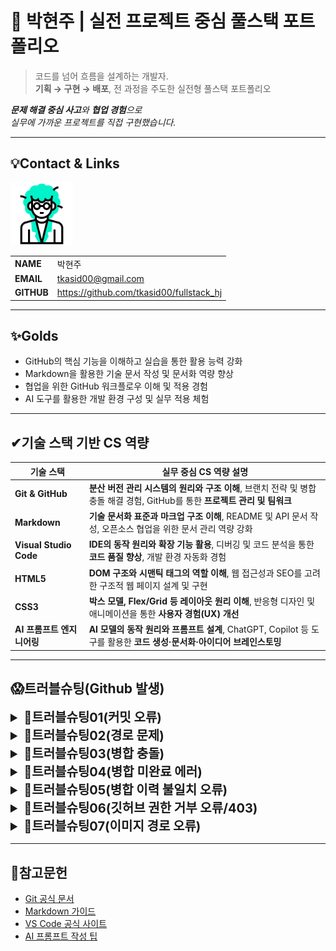 # 🚀 박현주 | 실전 프로젝트 중심 풀스택 포트폴리오

> 코드를 넘어 흐름을 설계하는 개발자.  
**기획 → 구현 → 배포**, 전 과정을 주도한 실전형 풀스택 포트폴리오

***문제 해결 중심 사고**와 **협업 경험**으로  
실무에 가까운 프로젝트를 직접 구현했습니다.*


---
<!-- 이름, 이메일, 깃허브 주소, 포트폴리오 2*4의 테이블 형식으로-->
## 💡Contact & Links
<img src="./track001_github/3319946_수정.gif"
    alt="프로필" width="100"/>

|||
|-|-|
|**NAME**|박현주|
|**EMAIL**|tkasid00@gmail.com|
|**GITHUB**|https://github.com/tkasid00/fullstack_hj|


---
<!-- Track001 github -->
## ✨Golds
- GitHub의 핵심 기능을 이해하고 실습을 통한 활용 능력 강화
- Markdown을 활용한 기술 문서 작성 및 문서화 역량 향상
- 협업을 위한 GitHub 워크플로우 이해 및 적용 경험
- AI 도구를 활용한 개발 환경 구성 및 실무 적용 체험

---

## ✔기술 스택 기반 CS 역량

| 기술 스택                | 실무 중심 CS 역량 설명                                                                                   |
|--------------------------|--------------------------------------------------------------------------------------------------------|
| **Git & GitHub**         | **분산 버전 관리 시스템의 원리와 구조 이해**, 브랜치 전략 및 병합 충돌 해결 경험, GitHub를 통한 **프로젝트 관리 및 팀워크** |
| **Markdown**             | **기술 문서화 표준과 마크업 구조 이해**, README 및 API 문서 작성, 오픈소스 협업을 위한 문서 관리 역량 강화         |
| **Visual Studio Code**   | **IDE의 동작 원리와 확장 기능 활용**, 디버깅 및 코드 분석을 통한 **코드 품질 향상**, 개발 환경 자동화 경험         |
| **HTML5**                | **DOM 구조와 시맨틱 태그의 역할 이해**, 웹 접근성과 SEO를 고려한 구조적 웹 페이지 설계 및 구현                   |
| **CSS3**                 | **박스 모델, Flex/Grid 등 레이아웃 원리 이해**, 반응형 디자인 및 애니메이션을 통한 **사용자 경험(UX) 개선**        |
| **AI 프롬프트 엔지니어링** | **AI 모델의 동작 원리와 프롬프트 설계**, ChatGPT, Copilot 등 도구를 활용한 **코드 생성·문서화·아이디어 브레인스토밍** |

---
<!-- JAVA, HTML+CSS+JS/JQUERTY...-->
<!--## 📌포트폴리오

<br/>
<br/>
<br/>

--- -->

## 😱트러블슈팅(Github 발생)

<details>
<summary style="font-size:20px; font-weight:bold;">📌트러블슈팅01(커밋 오류)</summary>

**[문제점]**  
- 파일 수정 후 커밋하려 했으나 변경 사항이 스테이지에 올라가지 않아 커밋이 되지 않음.

**[오류 코드]**   
```bash
$ git commit -m "git 수정 후 다시 올리기"
On branch master
Changes not staged for commit:
  (use "git add <file>..." to update what will be committed)
  (use "git restore <file>..." to discard changes in working directory)
        modified:   day001.md

no changes added to commit (use "git add" and/or "git commit -a")
```

**[원인 분석]**  
- 파일을 수정한 뒤 저장(ctrl+s)을 하지 않아 실제로 변경된 내용이 반영되지 않았음.

**[해결 방안]**  
- 파일을 저장한 뒤 `git add <파일명>` 또는 `git add .`로 변경 사항을 스테이지에 추가하고 커밋을 진행.

**[느낀점]**  
- 커밋 전에는 반드시 파일이 저장되었는지 확인해야 하며, 작은 실수 하나가 커밋 과정에서 오류를 발생시킬 수 있음을 경험함.  
- 기본적인 Git 워크플로우(수정→저장→add→commit)의 중요성을 다시 한 번 인식함.
</details>


<details>
<summary style="font-size:20px; font-weight:bold;">📌트러블슈팅02(경로 문제)</summary>

**[문제점]**  
- `git add .` 명령어 실행 시 시스템 폴더에 접근 권한이 없어 수많은 warning과 fatal error가 발생함.

**[오류 코드]**  
```bash
tj-bu-703-20@DESKTOP-L48OJRJ MINGW64 ~ (master)
$ git add .
warning: could not open directory 'AppData/Local/Application Data/': Permission denied
warning: could not open directory 'AppData/Local/History/': Permission denied
warning: could not open directory 'AppData/Local/Microsoft/Windows/INetCache/Content.IE5/': Permission denied
warning: could not open directory 'AppData/Local/Microsoft/Windows/Temporary Internet Files/': Permission denied
warning: could not open directory 'AppData/Local/Temp/WinSAT/': Permission denied
warning: could not open directory 'AppData/Local/Temporary Internet Files/': Permission denied
warning: could not open directory 'AppData/Roaming/Microsoft/Windows/Start Menu/프로그램/': Permission denied
warning: could not open directory 'Application Data/': Permission denied
warning: could not open directory 'Cookies/': Permission denied
warning: could not open directory 'Documents/My Music/': Permission denied
warning: could not open directory 'Documents/My Pictures/': Permission denied
warning: could not open directory 'Documents/My Videos/': Permission denied
warning: could not open directory 'Local Settings/': Permission denied
warning: could not open directory 'My Documents/': Permission denied
warning: could not open directory 'NetHood/': Permission denied
warning: could not open directory 'PrintHood/': Permission denied
warning: could not open directory 'Recent/': Permission denied
warning: could not open directory 'SendTo/': Permission denied
warning: could not open directory 'Templates/': Permission denied
warning: could not open directory '시작 메뉴/': Permission denied
warning: in the working copy of '.gitconfig', LF will be replaced by CRLF the next time Git touches it
warning: in the working copy of '.lesshst', LF will be replaced by CRLF the next time Git touches it
warning: in the working copy of '.vscode/argv.json', LF will be replaced by CRLF the next time Git touches it
error: open("AppData/Local/Comms/UnistoreDB/USS.jtx"): Permission denied
error: unable to index file 'AppData/Local/Comms/UnistoreDB/USS.jtx'
fatal: adding files failed
```

**[원인 분석]**  
- 작업 디렉토리를 상위 폴더(홈 디렉토리)로 지정한 상태에서 `git add .`를 실행하여 시스템 폴더까지 Git이 스캔함.
- Windows 사용자 폴더에는 권한이 제한된 시스템 디렉토리가 많아, 접근 시 오류가 발생함.

**[해결 방안]**  
- 반드시 프로젝트 폴더에서 Git 명령어를 실행하여, 불필요한 시스템 폴더가 Git의 관리 대상에 포함되지 않도록 경로를 재설정함.
- 작업 폴더를 정확하게 지정한 후 `git add .`를 실행하면 정상적으로 동작함.

**[느낀점]** 
- Git 명령어를 사용할 때는 반드시 현재 작업 경로를 확인해야 하며 실수로 상위 폴더에서 실행하면 시스템 파일까지 스캔되어 권한 문제로 오류가 발생할 수 있음을 알게 됨.  
- 프로젝트 폴더 구조와 경로 관리의 중요성을 체감함.
</details>


<details>
<summary style="font-size:20px; font-weight:bold;">📌트러블슈팅03(병합 충돌)</summary>



**[문제점]**  
- `git pull origin master` 실행 시 병합되지 않은 변경 사항이 있어 merge conflict가 발생함.

**[오류 코드]**  
```bash
$ git pull origin master
remote: Enumerating objects: 5, done.
remote: Counting objects: 100% (5/5), done.
remote: Compressing objects: 100% (3/3), done.
remote: Total 3 (delta 1), reused 0 (delta 0), pack-reused 0 (from 0)
Unpacking objects: 100% (3/3), 946 bytes | 105.00 KiB/s, done.
From https://github.com/tkasid00/fullstack_hj
 * branch            master     -> FETCH_HEAD
   f46d107..504ab2c  master     -> origin/master
Auto-merging day002.md
CONFLICT (content): Merge conflict in day002.md
Automatic merge failed; fix conflicts and then commit the result.
```

**[원인 분석]**  
- 로컬과 원격 저장소의 동일 파일에 서로 다른 변경 사항이 있어 자동 병합이 불가능한 상태에서 pull을 시도함.

**[해결 방안]**  
- 충돌 파일을 직접 수정하여 병합한 뒤,  
  `git add .` → `git commit -m "오류 해결"` → `git pull origin master` → `git push origin master` 순서로 정상적으로 병합 및 푸시함.

**[느낀점]**  
- 협업 환경에서는 충돌이 자주 발생할 수 있으므로 충돌 해결 방법과 병합 과정에 익숙해지는 것이 중요함.  
- 충돌 상황을 두려워하지 않고 차분하게 원인 파악과 해결 절차를 밟는 습관이 필요함.  
- 특히 실무에서는 팀원과의 적극적인 소통이 문제 해결과 원활한 협업에 매우 중요하다는 것을 깨달음.
</details>


<details>
<summary style="font-size:20px; font-weight:bold;">📌트러블슈팅04(병합 미완료 에러) </summary>
 

**[문제점]**  
- 병합이 완료되지 않은 상태에서 추가 pull을 시도하여 "You have not concluded your merge (MERGE_HEAD exists)" 에러가 발생함.

**[오류 코드]**  
```bash
$ git pull origin master
error: You have not concluded your merge (MERGE_HEAD exists).
hint: Please, commit your changes before merging.
fatal: Exiting because of unfinished merge.
```

**[원인 분석]**  
- 이전 병합 작업이 완료되지 않은 상태에서 추가로 pull을 시도함.
- Git은 병합 중인 상태를 명확히 관리하므로, 병합이 끝나지 않은 상황에서는 추가 작업이 불가능함.

**[해결 방안]**  
- 병합 중인 파일을 수정 및 저장한 뒤 `git add .` → `git commit -m "merge 완료"`로 병합을 마무리한 후 pull/push를 재시도함.

**[느낀점]**  
- Git은 병합 중인 상태를 명확히 관리하므로 병합이 끝나지 않은 상황에서는 추가 작업이 불가능함을 알게 됨.  
- 단계별로 작업을 마무리하는 습관과 Git의 상태 메시지를 꼼꼼히 확인하는 것이 중요함.
</details>



<details>
<summary style="font-size:20px; font-weight:bold;">📌트러블슈팅05(병합 이력 불일치 오류) </summary>

**[문제점]**  
- 새 컴퓨터에서 Git 저장소를 세팅하고 `git pull origin master` 명령어를 실행했을 때,  
  `fatal: refusing to merge unrelated histories` 오류가 발생함.

**[오류 코드]**  
```bash
$ git pull origin master
remote: Enumerating objects: 344, done.
remote: Counting objects: 100% (62/62), done.
remote: Compressing objects: 100% (53/53), done.
remote: Total 344 (delta 26), reused 28 (delta 7), pack-reused 282 (from 1)
Receiving objects: 100% (344/344), 4.66 MiB | 13.07 MiB/s, done.
Resolving deltas: 100% (144/144), done.
From https://github.com/tkasid00/fullstack_hj
 * branch            master     -> FETCH_HEAD
 * [new branch]      master     -> origin/master
fatal: refusing to merge unrelated histories
```

**[원인 분석]**  
- 로컬 저장소와 원격 저장소가 각각 독립적으로 생성되어 커밋 이력이 서로 연결되어 있지 않음.
- 새 컴퓨터에서 `git init`으로 저장소를 만들고 원격 저장소와 연결한 뒤 pull을 시도했으나  
  두 저장소의 커밋 이력이 달라 Git이 병합을 거부함.

**[해결 방안]**  
- `git pull origin master --allow-unrelated-histories` 명령어를 사용하여 강제로 병합을 진행함.
- 병합 과정에서 충돌이 발생할 수 있으므로, 충돌 파일을 직접 수정한 뒤  
  `git add .` → `git commit -m "병합 이력 불일치 해결"`로 병합을 마무리함.

**[느낀점]**  
- 새 환경에서 Git 저장소를 세팅할 때는 로컬과 원격 저장소의 이력이 일치하는지 반드시 확인해야 함.
- `--allow-unrelated-histories` 옵션을 통해 병합할 수 있지만, 충돌 해결 등 추가 작업이 필요하므로  
  병합 과정에 대한 이해와 신중한 접근이 중요함을 깨달음.
</details>



<details>
<summary style="font-size:20px; font-weight:bold;">📌트러블슈팅06(깃허브 권한 거부 오류/403) </summary>

**[문제점]**  
- `git push origin dev-tkasid00` 명령어 실행 시  
  `remote: Permission to tkasid00/fullstack_20250825.git denied to HSH703.`  
  `fatal: unable to access ... error: 403` 오류가 발생함.

**[오류 코드]**  
```bash
PS D:\HYUNJU\workspace\fullstack_20250825> git push origin dev-tkasid00
remote: Permission to tkasid00/fullstack_20250825.git denied to HSH703.
fatal: unable to access 'https://github.com/tkasid00/fullstack_20250825.git/': The requested URL returned error: 403
```

**[원인 분석]**  
- 현재 로그인된 깃허브 계정(HSH703)에게 해당 저장소(tkasid00/fullstack_20250825)에 대한 푸시 권한이 없음.
- 저장소 소유자 또는 협업자로 등록되지 않은 계정으로 푸시를 시도했기 때문에 권한 거부(403)가 발생함.

**[해결 방안]**  
- 저장소 소유자에게 협업자(Contributor)로 추가해 달라고 요청.
- 또는 자신의 계정으로 포크(fork)한 저장소에 푸시하거나 올바른 계정으로 인증 정보를 변경함.
- 인증 정보를 변경하려면 `git config --global user.name` 및 `git config --global user.email`을 올바른 계정으로 설정하고  
  필요 시 GitHub에 로그인된 계정을 변경하거나 **캐시된 인증 정보를 삭제함.**

**[느낀점]**  
- 깃허브 저장소에 푸시하려면 반드시 해당 저장소에 대한 권한이 필요함을 알게 됨.
- 협업 시에는 권한 관리와 계정 설정을 꼼꼼히 확인해야 하며 권한 문제 발생 시 당황하지 말고 원인을 파악해 해결하는 것이 중요함.
</details>


<details>
<summary style="font-size:20px; font-weight:bold;">📌트러블슈팅07(이미지 경로 오류)</summary>

**[문제점]**  
- 이미지가 페이지에 표시되지 않음

**[오류 코드]**  
```bash
브라우저 콘솔에 GET ./track001_github/3319946_수정.gif 404 (Not Found) 오류 발생
```

**[원인 분석]**  
- ./track001_github/... 경로는 현재 HTML 파일 기준의 상대 경로이며 실제 디렉토리 구조에서는 track001_github 폴더가 상위 디렉토리에 위치
- 따라서 경로가 잘못 지정되어 이미지 파일을 찾지 못함


**[해결 방안]**  
- 경로를 ../track001_github/~로 수정하여 상위 디렉토리에서 이미지 파일을 참조하도록 변경.


**[느낀점]**  
- 상대 경로는 현재 파일 위치 기준이므로 디렉토리 구조를 정확히 파악하는 것이 중요함
- 작은 경로 실수도 UI에 큰 영향을 줄 수 있으니 꼼꼼한 확인이 필요함
</details>


---

## 📜참고문헌

- [Git 공식 문서](https://git-scm.com/doc)  
- [Markdown 가이드](https://www.markdownguide.org/basic-syntax/)  
- [VS Code 공식 사이트](https://code.visualstudio.com/)  
- [AI 프롬프트 작성 팁](https://learn.microsoft.com/en-us/azure/ai-foundry/openai/concepts/prompt-engineering?tabs=chat)